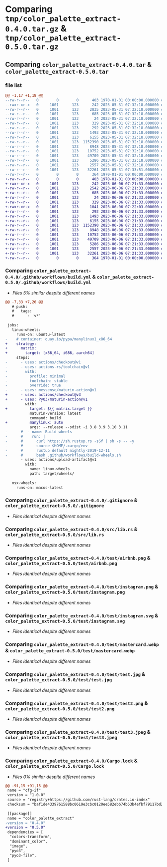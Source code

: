 # Comparing `tmp/color_palette_extract-0.4.0.tar.gz` & `tmp/color_palette_extract-0.5.0.tar.gz`

## Comparing `color_palette_extract-0.4.0.tar` & `color_palette_extract-0.5.0.tar`

### file list

```diff
@@ -1,17 +1,18 @@
--rw-r--r--   0        0        0      403 1970-01-01 00:00:00.000000 color_palette_extract-0.4.0/Cargo.toml
--rwxr-xr-x   0     1001      123      242 2023-05-31 07:32:18.000000 color_palette_extract-0.4.0/.github/workflows/build-wheels.sh
--rw-r--r--   0     1001      123     2835 2023-05-31 07:32:18.000000 color_palette_extract-0.4.0/.github/workflows/build.yml
--rw-r--r--   0     1001      123      685 2023-05-31 07:32:18.000000 color_palette_extract-0.4.0/.gitignore
--rw-r--r--   0     1001      123       24 2023-05-31 07:32:18.000000 color_palette_extract-0.4.0/README.md
--rw-r--r--   0     1001      123      329 2023-05-31 07:32:18.000000 color_palette_extract-0.4.0/pyproject.toml
--rw-r--r--   0     1001      123      292 2023-05-31 07:32:18.000000 color_palette_extract-0.4.0/run.py
--rw-r--r--   0     1001      123     1493 2023-05-31 07:32:18.000000 color_palette_extract-0.4.0/src/lib.rs
--rw-r--r--   0     1001      123     6155 2023-05-31 07:32:18.000000 color_palette_extract-0.4.0/test/airbnb.png
--rw-r--r--   0     1001      123  1152390 2023-05-31 07:32:18.000000 color_palette_extract-0.4.0/test/instagram.png
--rw-r--r--   0     1001      123     8948 2023-05-31 07:32:18.000000 color_palette_extract-0.4.0/test/instagram.svg
--rw-r--r--   0     1001      123    10752 2023-05-31 07:32:18.000000 color_palette_extract-0.4.0/test/mastercard.webp
--rw-r--r--   0     1001      123    49709 2023-05-31 07:32:18.000000 color_palette_extract-0.4.0/test/test.jpg
--rw-r--r--   0     1001      123     5286 2023-05-31 07:32:18.000000 color_palette_extract-0.4.0/test/test2.png
--rw-r--r--   0     1001      123     2557 2023-05-31 07:32:18.000000 color_palette_extract-0.4.0/test/test3.jpeg
--rw-r--r--   0     1001      123    32261 2023-05-31 07:33:51.000000 color_palette_extract-0.4.0/Cargo.lock
--rw-r--r--   0        0        0      364 1970-01-01 00:00:00.000000 color_palette_extract-0.4.0/PKG-INFO
+-rw-r--r--   0        0        0      403 1970-01-01 00:00:00.000000 color_palette_extract-0.5.0/Cargo.toml
+-rwxr-xr-x   0     1001      123      242 2023-06-06 07:21:33.000000 color_palette_extract-0.5.0/.github/workflows/build-wheels.sh
+-rw-r--r--   0     1001      123     2542 2023-06-06 07:21:33.000000 color_palette_extract-0.5.0/.github/workflows/build.yml
+-rw-r--r--   0     1001      123      685 2023-06-06 07:21:33.000000 color_palette_extract-0.5.0/.gitignore
+-rw-r--r--   0     1001      123       24 2023-06-06 07:21:33.000000 color_palette_extract-0.5.0/README.md
+-rw-r--r--   0     1001      123      329 2023-06-06 07:21:33.000000 color_palette_extract-0.5.0/pyproject.toml
+-rwxr-xr-x   0     1001      123     1041 2023-06-06 07:22:03.000000 color_palette_extract-0.5.0/run-maturin-action.sh
+-rw-r--r--   0     1001      123      292 2023-06-06 07:21:33.000000 color_palette_extract-0.5.0/run.py
+-rw-r--r--   0     1001      123     1493 2023-06-06 07:21:33.000000 color_palette_extract-0.5.0/src/lib.rs
+-rw-r--r--   0     1001      123     6155 2023-06-06 07:21:33.000000 color_palette_extract-0.5.0/test/airbnb.png
+-rw-r--r--   0     1001      123  1152390 2023-06-06 07:21:33.000000 color_palette_extract-0.5.0/test/instagram.png
+-rw-r--r--   0     1001      123     8948 2023-06-06 07:21:33.000000 color_palette_extract-0.5.0/test/instagram.svg
+-rw-r--r--   0     1001      123    10752 2023-06-06 07:21:33.000000 color_palette_extract-0.5.0/test/mastercard.webp
+-rw-r--r--   0     1001      123    49709 2023-06-06 07:21:33.000000 color_palette_extract-0.5.0/test/test.jpg
+-rw-r--r--   0     1001      123     5286 2023-06-06 07:21:33.000000 color_palette_extract-0.5.0/test/test2.png
+-rw-r--r--   0     1001      123     2557 2023-06-06 07:21:33.000000 color_palette_extract-0.5.0/test/test3.jpeg
+-rw-r--r--   0     1001      123    32261 2023-06-06 07:21:33.000000 color_palette_extract-0.5.0/Cargo.lock
+-rw-r--r--   0        0        0      364 1970-01-01 00:00:00.000000 color_palette_extract-0.5.0/PKG-INFO
```

### Comparing `color_palette_extract-0.4.0/.github/workflows/build.yml` & `color_palette_extract-0.5.0/.github/workflows/build.yml`

 * *Files 5% similar despite different names*

```diff
@@ -7,33 +7,26 @@
   # push:
   #   tags:
   #      - 'v*'
 
 jobs:
   linux-wheels:
     runs-on: ubuntu-latest
-    # container: quay.io/pypa/manylinux1_x86_64
+    strategy:
+      matrix:
+        target: [x86_64, i686, aarch64]
     steps:
-      - uses: actions/checkout@v1
-      - uses: actions-rs/toolchain@v1
-        with:
-          profile: minimal
-          toolchain: stable
-          override: true
-      - uses: messense/maturin-action@v1
+      - uses: actions/checkout@v3
+      - uses: PyO3/maturin-action@v1
         with:
+          target: ${{ matrix.target }}
           maturin-version: latest
           command: build
+          manylinux: auto
           args: --release --sdist -i 3.8 3.9 3.10 3.11
-      #  - name: Build wheels
-      #    run: |
-      #      curl https://sh.rustup.rs -sSf | sh -s -- -y
-      #      source $HOME/.cargo/env
-      #      rustup default nightly-2019-12-11
-      #      bash .github/workflows/build-wheels.sh
       - uses: actions/upload-artifact@v1
         with:
           name: linux-wheels
           path: target/wheels/
 
   osx-wheels:
     runs-on: macos-latest
```

### Comparing `color_palette_extract-0.4.0/.gitignore` & `color_palette_extract-0.5.0/.gitignore`

 * *Files identical despite different names*

### Comparing `color_palette_extract-0.4.0/src/lib.rs` & `color_palette_extract-0.5.0/src/lib.rs`

 * *Files identical despite different names*

### Comparing `color_palette_extract-0.4.0/test/airbnb.png` & `color_palette_extract-0.5.0/test/airbnb.png`

 * *Files identical despite different names*

### Comparing `color_palette_extract-0.4.0/test/instagram.png` & `color_palette_extract-0.5.0/test/instagram.png`

 * *Files identical despite different names*

### Comparing `color_palette_extract-0.4.0/test/instagram.svg` & `color_palette_extract-0.5.0/test/instagram.svg`

 * *Files identical despite different names*

### Comparing `color_palette_extract-0.4.0/test/mastercard.webp` & `color_palette_extract-0.5.0/test/mastercard.webp`

 * *Files identical despite different names*

### Comparing `color_palette_extract-0.4.0/test/test.jpg` & `color_palette_extract-0.5.0/test/test.jpg`

 * *Files identical despite different names*

### Comparing `color_palette_extract-0.4.0/test/test2.png` & `color_palette_extract-0.5.0/test/test2.png`

 * *Files identical despite different names*

### Comparing `color_palette_extract-0.4.0/test/test3.jpeg` & `color_palette_extract-0.5.0/test/test3.jpeg`

 * *Files identical despite different names*

### Comparing `color_palette_extract-0.4.0/Cargo.lock` & `color_palette_extract-0.5.0/Cargo.lock`

 * *Files 0% similar despite different names*

```diff
@@ -91,15 +91,15 @@
 name = "cfg-if"
 version = "1.0.0"
 source = "registry+https://github.com/rust-lang/crates.io-index"
 checksum = "baf1de4339761588bc0619e3cbc0120ee582ebb74b53b4efbf79117bd2da40fd"
 
 [[package]]
 name = "color_palette_extract"
-version = "0.4.0"
+version = "0.5.0"
 dependencies = [
  "colors-transform",
  "dominant_color",
  "image",
  "pyo3",
  "pyo3-file",
 ]
```

